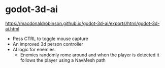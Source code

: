 # godot-3d-ai

https://macdonaldrobinson.github.io/godot-3d-ai/exports/html/godot-3d-ai.html

- Pess CTRL to toggle mouse capture
- An improved 3d person controller
- AI logic for enemies
  - Enemies randomly rome around and when the player is detected it follows the player using a NavMesh path

